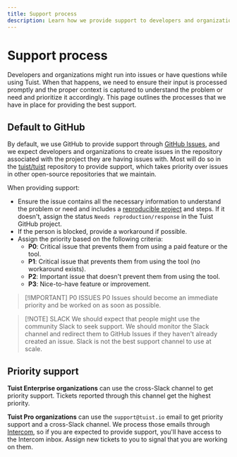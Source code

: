 ```yaml
---
title: Support process
description: Learn how we provide support to developers and organizations using Tuist.
---
```


# Support process

Developers and organizations might run into issues or have questions while using Tuist.
When that happens, we need to ensure their input is processed promptly and the proper context is captured to understand the problem or need and prioritize it accordingly.
This page outlines the processes that we have in place for providing the best support.

## Default to GitHub

By default, we use GitHub to provide support through [GitHub Issues](https://github.com/features/issues),
and we expect developers and organizations to create issues in the repository associated with the project they are having issues with.
Most will do so in the [tuist/tuist](https://github.com/tuist/tuist) repository to provide support,
which takes priority over issues in other open-source repositories that we maintain.

When providing support:

- Ensure the issue contains all the necessary information to understand the problem or need and includes a [reproducible project](https://docs.tuist.io/contributors/issue-reporting.html#reproducible-project) and steps. If it doesn't, assign the status `Needs reproduction/response` in the Tuist GitHub project.
- If the person is blocked, provide a workaround if possible.
- Assign the priority based on the following criteria:
  - **P0**: Critical issue that prevents them from using a paid feature or the tool.
  - **P1**: Critical issue that prevents them from using the tool (no workaround exists).
  - **P2**: Important issue that doesn't prevent them from using the tool.
  - **P3**: Nice-to-have feature or improvement.

> [!IMPORTANT] P0 ISSUES
> P0 Issues should become an immediate priority and be worked on as soon as possible.

> [!NOTE] SLACK
> We should expect that people might use the community Slack to seek support. We should monitor the Slack channel and redirect them to GitHub Issues if they haven't already created an issue. Slack is not the best support channel to use at scale.

## Priority support

**Tuist Enterprise organizations** can use the cross-Slack channel to get priority support. Tickets reported through this channel get the highest priority.

**Tuist Pro organizations** can use the `support@tuist.io` email to get priority support and a cross-Slack channel.
We process those emails through [Intercom](https://intercom.com),
so if you are expected to provide support, you'll have access to the Intercom inbox.
Assign new tickets to you to signal that you are working on them.
